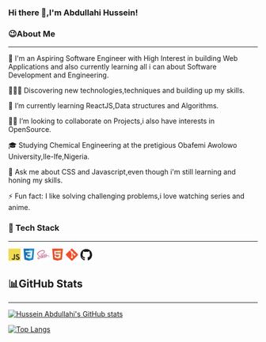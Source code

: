 ### Hi there 👋,I'm Abdullahi Hussein!

### 😉About Me

---
👨   I'm an Aspiring Software Engineer with High Interest in building Web Applications and also currently learning all i can about Software Development and Engineering.

👨🏻‍💻   Discovering new  technologies,techniques and building up my skills.


🌱   I’m currently learning ReactJS,Data structures and Algorithms.


👯‍♂️   I’m looking to collaborate on Projects,i also have interests in OpenSource.


🎓   Studying Chemical Engineering at the pretigious Obafemi Awolowo University,Ile-Ife,Nigeria.


💬   Ask me about CSS and  Javascript,even though i'm still learning and honing my skills.


⚡   Fun fact:  I like solving challenging problems,i love watching series and anime.



###  🧰 Tech Stack

---

<img src="https://github.com/devicons/devicon/blob/master/icons/javascript/javascript-original.svg" alt="Javascript icon" width="25" height="25"/> <img src="https://github.com/devicons/devicon/blob/master/icons/css3/css3-original.svg" alt="CSS3 icon" width="25" height="25"/> <img src="https://github.com/devicons/devicon/blob/master/icons/sass/sass-original.svg" alt="Sass icon" width="25" height="25"/> <img src="https://github.com/devicons/devicon/blob/master/icons/html5/html5-original.svg" alt="HTML5 ICON"  width="25" height="25"/>
<img src="https://github.com/devicons/devicon/blob/master/icons/git/git-original.svg"  alt="GIT icon" width="25" height="25"/> <img src="https://github.com/devicons/devicon/blob/master/icons/github/github-original.svg" alt="Github icon" width="25" height="25"/>



## 📊GitHub Stats

---

[![Hussein Abdullahi's GitHub stats](https://github-readme-stats.vercel.app/api?username=Hussein-miracle&show_icons=true&layout=compact)](https://github.com/anuraghazra/github-readme-stats)

[![Top Langs](https://github-readme-stats.vercel.app/api/top-langs/?username=Hussein-miracle&show_icons=true&layout=compact&height=80)
](https://github.com/anuraghazra/github-readme-stats)








